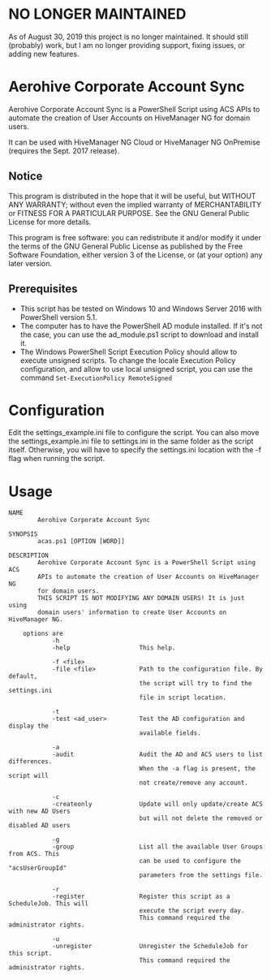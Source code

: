 # NO LONGER MAINTAINED
As of August 30, 2019 this project is no longer maintained. It should still (probably) work, but I am no longer providing support, fixing issues, or adding new features.

# Aerohive Corporate Account Sync
Aerohive Corporate Account Sync is a PowerShell Script using ACS APIs to automate the creation of User Accounts on HiveManager NG for domain users.

It can be used with HiveManager NG Cloud or HiveManager NG OnPremise (requires the Sept. 2017 release).

## Notice
This program is distributed in the hope that it will be useful, but WITHOUT ANY WARRANTY; without even the implied warranty of MERCHANTABILITY or FITNESS FOR A PARTICULAR PURPOSE. See the GNU General Public License for more details.

This program is free software: you can redistribute it and/or modify it under the terms of the GNU General Public License as published by the Free Software Foundation, either version 3 of the License, or (at your option) any later version.
## Prerequisites
* This script has be tested on Windows 10 and Windows Server 2016 with PowerShell version 5.1.
* The computer has to have the PowerShell AD module installed. If it's not the case, you can use the ad_module.ps1 script to download and install it.
* The Windows PowerShell Script Execution Policy should allow to execute unsigned scripts. To change the locale Execution Policy configuration, and allow to use local unsigned script, you can use the command `Set-ExecutionPolicy RemoteSigned`

# Configuration 
Edit the settings_example.ini file to configure the script. 
You can also move the settings_example.ini file to settings.ini in the same folder as the script itself. Otherwise, you will have to specify the settings.ini location with the -f flag when running the script.

# Usage
    NAME
            Aerohive Corporate Account Sync

    SYNOPSIS
            acas.ps1 [OPTION [WORD]]

    DESCRIPTION
            Aerohive Corporate Account Sync is a PowerShell Script using ACS 
            APIs to automate the creation of User Accounts on HiveManager NG
            for domain users.
            THIS SCRIPT IS NOT MODIFYING ANY DOMAIN USERS! It is just using 
            domain users' information to create User Accounts on HiveManager NG.

        options are
                -h
                -help                   This help.

                -f <file>
                -file <file>            Path to the configuration file. By default, 
                                        the script will try to find the settings.ini 
                                        file in script location.

                -t 
                -test <ad_user>         Test the AD configuration and display the 
                                        available fields.

                -a
                -audit                  Audit the AD and ACS users to list differences.
                                        When the -a flag is present, the script will 
                                        not create/remove any account.
                                        
                -c
                -createonly             Update will only update/create ACS with new AD Users
                                        but will not delete the removed or disabled AD users
                                        
                -g
                -group                  List all the available User Groups from ACS. This
                                        can be used to configure the "acsUserGroupId"
                                        parameters from the settings file.

                -r
                -register               Register this script as a ScheduleJob. This will
                                        execute the script every day.
                                        This command required the administrator rights.

                -u
                -unregister             Unregister the ScheduleJob for this script.
                                        This command required the administrator rights.
